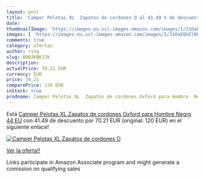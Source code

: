 ```yaml
---
layout: post
title: 'Camper Pelotas XL  Zapatos de cordones O al 41.49 % de descuento'
date: 
thumbnailImage: 'https://images-eu.ssl-images-amazon.com/images/I/31OaEQkElNL._SL200_.jpg'
images: [ 'https://images-eu.ssl-images-amazon.com/images/I/31OaEQkElNL._SL200_.jpg' ]
comments: true
category: ofertas
author: ring
slug: B00JKNK17K
description:
actualPrice: 70.21 EUR
currency: EUR
price: 70.21
comparePrice: 120 EUR
inStock: true
prodname: Camper Pelotas XL  Zapatos de cordones Oxford para Hombre  Negro  44 EU
---
```


Está [Camper Pelotas XL  Zapatos de cordones Oxford para Hombre  Negro  44 EU](https://www.amazon.es/dp/B00JKNK17K/?tag=tolees-21) con 41.49 de descuento por 70.21 EUR (original: 120 EUR) en el siguiente enlace!

[![Camper Pelotas XL  Zapatos de cordones O](https://images-eu.ssl-images-amazon.com/images/I/31OaEQkElNL._SL200_.jpg)](https://www.amazon.es/dp/B00JKNK17K/?tag=tolees-21)

[Ver la oferta!!](https://www.amazon.es/dp/B00JKNK17K/?tag=tolees-21)

Links participate in Amazon Associate program and might generate a comission on qualifying sales


